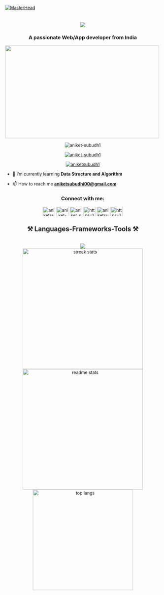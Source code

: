 [![MasterHead](https://1.bp.blogspot.com/-7A4WynwLsMw/XbBpCXG8fHI/AAAAAAAAMt4/uOa1bpLskYgrwGbllhSu2SDj_Mig8SXJQCLcBGAsYHQ/s1600/2000_600px.gif)]()
<h1 align="center">
    <img src="https://readme-typing-svg.herokuapp.com/?font=Righteous&size=35&center=true&vCenter=true&width=500&height=70&duration=4000&lines=Hi+There!+👋;+I'm+Aniket+Subudhi!;" />
</h1>
<h3 align="center">A passionate Web/App developer from India</h3>
<img align="center" src="https://i.pinimg.com/originals/81/17/8b/81178b47a8598f0c81c4799f2cdd4057.gif" width="500" height="300" />

<p align="center"> <img src="https://komarev.com/ghpvc/?username=aniket-subudh1&label=Profile%20views&color=0e75b6&style=flat" alt="aniket-subudh1" /> </p>

<p align="center"> <a href="https://github.com/ryo-ma/github-profile-trophy"><img src="https://github-profile-trophy.vercel.app/?username=aniket-subudh1" alt="aniket-subudh1" /></a> </p>

<p align="center"> <a href="https://twitter.com/aniketsubudh1" target="blank"><img src="https://img.shields.io/twitter/follow/aniketsubudh1?logo=twitter&style=for-the-badge" alt="aniketsubudh1" /></a> </p>

- 🌱 I’m currently learning **Data Structure and Algorithm**

- 📫 How to reach me **aniketsubudhi00@gmail.com**

<h3 align="center">Connect with me:</h3>
<p align="center">
<a href="https://twitter.com/aniketsubudh1" target="blank"><img align="center" src="https://raw.githubusercontent.com/rahuldkjain/github-profile-readme-generator/master/src/images/icons/Social/twitter.svg" alt="aniketsubudh1" height="30" width="40" /></a>
<a href="https://linkedin.com/in/aniket-subudhi-36b385250" target="blank"><img align="center" src="https://raw.githubusercontent.com/rahuldkjain/github-profile-readme-generator/master/src/images/icons/Social/linked-in-alt.svg" alt="aniket-subudhi-36b385250" height="30" width="40" /></a>
<a href="https://instagram.com/aniket_subudhi" target="blank"><img align="center" src="https://raw.githubusercontent.com/rahuldkjain/github-profile-readme-generator/master/src/images/icons/Social/instagram.svg" alt="aniket_subudhi" height="30" width="40" /></a>
<a href="https://www.youtube.com/c/https://www.youtube.com/@aniketsubudhi2872" target="blank"><img align="center" src="https://raw.githubusercontent.com/rahuldkjain/github-profile-readme-generator/master/src/images/icons/Social/youtube.svg" alt="https://www.youtube.com/@aniketsubudhi2872" height="30" width="40" /></a>
<a href="https://www.leetcode.com/aniketsubudhi00" target="blank"><img align="center" src="https://raw.githubusercontent.com/rahuldkjain/github-profile-readme-generator/master/src/images/icons/Social/leet-code.svg" alt="aniketsubudhi00" height="30" width="40" /></a>
<a href="https://discord.gg/https://discord.com/invite/zXUwQRFt" target="blank"><img align="center" src="https://raw.githubusercontent.com/rahuldkjain/github-profile-readme-generator/master/src/images/icons/Social/discord.svg" alt="https://discord.com/invite/zXUwQRFt" height="30" width="40" /></a>
</p>

<h2 align="center">⚒️ Languages-Frameworks-Tools ⚒️</h2>
<br/>
<div align="center">
    <img src="https://skillicons.dev/icons?i=android,angular,arduino,aws,blender,bootstrap,c,css,docker,express,figma,firebase,git,html,java,javascript,kotlin,kubernetes,matlab,mongodb,mysql,nodejs,pandas,photoshop,php,postman,python,react,reactnative,seaborn,spring,tailwind" />
</div>

<div align="center">
    <img width=390 src="https://github-readme-streak-stats-salesp07.vercel.app/?user=aniket-subudh1&count_private=true&theme=react&border_radius=10" alt="streak stats"/>
    <img width=390 src="https://github-readme-stats-salesp07.vercel.app/api?username=aniket-subudh1&count_private=true&show_icons=true&theme=react&rank_icon=github&border_radius=10" alt="readme stats" />
    <br/>
    <img width=325 align="center" src="https://github-readme-stats-salesp07.vercel.app/api/top-langs/?username=aniket-subudh1&hide=HTML&langs_count=8&layout=compact&theme=react&border_radius=10&size_weight=0.5&count_weight=0.5&exclude_repo=github-readme-stats" alt="top langs" />
</div>
